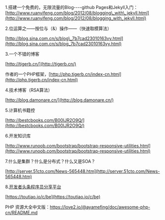 1.搭建一个免费的，无限流量的Blog----github Pages和Jekyll入门：[http://www.ruanyifeng.com/blog/2012/08/blogging\_with\_jekyll.html](http://www.ruanyifeng.com/blog/2012/08/blogging_with_jekyll.html)

2.位运算之——按位与（&）操作——（快速取模算法）

[http://blog.sina.com.cn/s/blog\_7b7cad23010163vy.html](http://blog.sina.com.cn/s/blog_7b7cad23010163vy.html)

3.一个不错的博客

[http://tigerb.cn/](http://tigerb.cn/)

作者的一个PHP框架，[http://php.tigerb.cn/index-cn.html](http://php.tigerb.cn/index-cn.html)

4.技术博客（RSA算法）

[http://blog.damonare.cn/](http://blog.damonare.cn/)

5.计算机书籍控

[http://bestcbooks.com/B00IJR2O9Q/](http://bestcbooks.com/B00IJR2O9Q/)

6.开发知识库

[http://www.runoob.com/bootstrap/bootstrap-responsive-utilities.html](http://www.runoob.com/bootstrap/bootstrap-responsive-utilities.html)

7.什么是集群？什么是分布式？什么又是SOA？

[http://server.51cto.com/News-565448.htm](http://server.51cto.com/News-565448.htm)

8.[开发者头条程序员分享平台](https://toutiao.io/)

[https://toutiao.io/c/be](https://toutiao.io/c/be)



PHP 资源大全中文版：https://love2.io/@ayamefing/doc/awesome-php-cn/README.md

